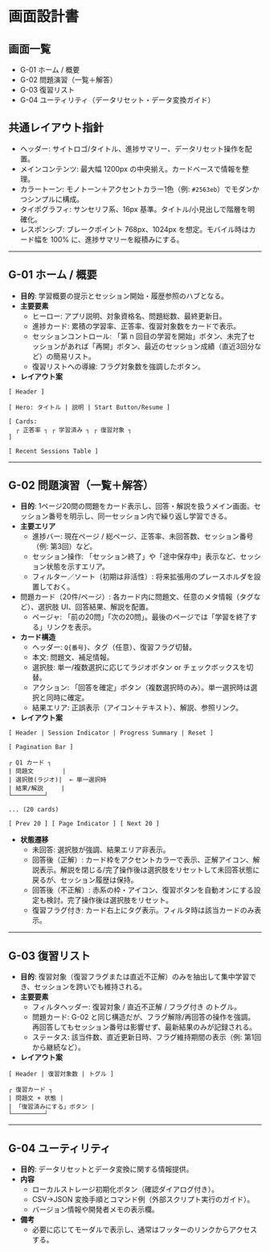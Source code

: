 # 画面設計書

## 画面一覧
- G-01 ホーム / 概要
- G-02 問題演習（一覧＋解答）
- G-03 復習リスト
- G-04 ユーティリティ（データリセット・データ変換ガイド）

## 共通レイアウト指針
- ヘッダー: サイトロゴ/タイトル、進捗サマリー、データリセット操作を配置。
- メインコンテンツ: 最大幅 1200px の中央揃え。カードベースで情報を整理。
- カラートーン: モノトーン＋アクセントカラー1色（例: `#2563eb`）でモダンかつシンプルに構成。
- タイポグラフィ: サンセリフ系、16px 基準。タイトル/小見出しで階層を明確化。
- レスポンシブ: ブレークポイント 768px、1024px を想定。モバイル時はカード幅を 100% に、進捗サマリーを縦積みにする。

---

## G-01 ホーム / 概要
- **目的**: 学習概要の提示とセッション開始・履歴参照のハブとなる。
- **主要要素**
  - ヒーロー: アプリ説明、対象資格名、問題総数、最終更新日。
  - 進捗カード: 累積の学習率、正答率、復習対象数をカードで表示。
  - セッションコントロール: 「第 n 回目の学習を開始」ボタン、未完了セッションがあれば「再開」ボタン、最近のセッション成績（直近3回分など）の簡易リスト。
  - 復習リストへの導線: フラグ対象数を強調したボタン。
- **レイアウト案**
```
[ Header ]

[ Hero: タイトル | 説明 | Start Button/Resume ]

[ Cards: 
  ┌ 正答率 ┐ ┌ 学習済み ┐ ┌ 復習対象 ┐
]

[ Recent Sessions Table ]
```

---

## G-02 問題演習（一覧＋解答）
- **目的**: 1ページ20問の問題をカード表示し、回答・解説を扱うメイン画面。セッション番号を明示し、同一セッション内で繰り返し学習できる。
- **主要エリア**
  - 進捗バー: 現在ページ / 総ページ、正答率、未回答数、セッション番号（例: 第3回）など。
  - セッション操作: 「セッション終了」や「途中保存中」表示など、セッション状態を示すエリア。
  - フィルター／ソート（初期は非活性）: 将来拡張用のプレースホルダを設置しておく。
- 問題カード（20件/ページ）: 各カード内に問題文、任意のメタ情報（タグなど）、選択肢 UI、回答結果、解説を配置。
  - ページャ: 「前の20問」「次の20問」。最後のページでは「学習を終了する」リンクを表示。
- **カード構造**
  - ヘッダー: `Q{番号}`、タグ（任意）、復習フラグ切替。
  - 本文: 問題文、補足情報。
  - 選択肢: 単一/複数選択に応じてラジオボタン or チェックボックスを切替。
  - アクション: 「回答を確定」ボタン（複数選択時のみ）。単一選択時は選択と同時に確定。
  - 結果エリア: 正誤表示（アイコン＋テキスト）、解説、参照リンク。
- **レイアウト案**
```
[ Header | Session Indicator | Progress Summary | Reset ]

[ Pagination Bar ]

┌ Q1 カード ┐
| 問題文        |
| 選択肢(ラジオ)|  ← 単一選択時
| 結果/解説     |
└─────────┘

... (20 cards)

[ Prev 20 ] [ Page Indicator ] [ Next 20 ]
```
- **状態遷移**
  - 未回答: 選択肢が強調、結果エリア非表示。
  - 回答後（正解）: カード枠をアクセントカラーで表示、正解アイコン、解説表示。解説を閉じる/完了操作後は選択肢をリセットして未回答状態に戻るが、セッション履歴は保持。
  - 回答後（不正解）: 赤系の枠・アイコン、復習ボタンを自動オンにする設定も検討。完了操作後は選択肢をリセット。
  - 復習フラグ付き: カード右上にタグ表示。フィルタ時は該当カードのみ表示。

---

## G-03 復習リスト
- **目的**: 復習対象（復習フラグまたは直近不正解）のみを抽出して集中学習でき、セッションを跨いでも維持される。
- **主要要素**
  - フィルタヘッダー: 復習対象 / 直近不正解 / フラグ付き のトグル。
  - 問題カード: G-02 と同じ構造だが、フラグ解除/再回答の操作を強調。再回答してもセッション番号は影響せず、最新結果のみが記録される。
  - ステータス: 該当件数、直近更新日時、フラグ維持期間の表示（例: 第1回から継続など）。
- **レイアウト案**
```
[ Header | 復習対象数 | トグル ]

┌ 復習カード ┐
| 問題文 + 状態 |
| 「復習済みにする」ボタン |
└─────────┘
```

---

## G-04 ユーティリティ
- **目的**: データリセットとデータ変換に関する情報提供。
- **内容**
  - ローカルストレージ初期化ボタン（確認ダイアログ付き）。
  - CSV→JSON 変換手順とコマンド例（外部スクリプト実行のガイド）。
  - バージョン情報や開発者メモの表示欄。
- **備考**
  - 必要に応じてモーダルで表示し、通常はフッターのリンクからアクセスする。

